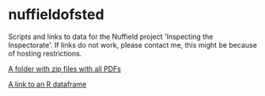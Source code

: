 # nuffieldofsted
Scripts and links to data for the Nuffield project 'Inspecting the Inspectorate'.
If links do not work, please contact me, this might be because of hosting restrictions.

[A folder with zip files with all PDFs](https://sotonac-my.sharepoint.com/:f:/g/personal/cb1y11_soton_ac_uk/EnfZyToJVv9PuY9u59ffhnoBLG4afkt9fkOUadldmCHVyA?e=mP2o2O)

[A link to an R dataframe](https://sotonac-my.sharepoint.com/:u:/g/personal/cb1y11_soton_ac_uk/EaAQnDH_KFJHq7ZMZpcknYsBJnZ8_Lz9nNcML0g-e37p7Q?e=LydHZG)

